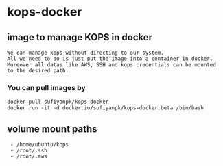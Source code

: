 # kops-docker
## image to manage KOPS in docker 
```
We can manage kops without directing to our system.
All we need to do is just put the image into a container in docker.
Moreover all datas like AWS, SSH and kops credentials can be mounted to the desired path.
```
### You can pull images by 
``` 
docker pull sufiyanpk/kops-docker
docker run -it -d docker.io/sufiyanpk/kops-docker:beta /bin/bash
```
## volume mount paths
```
 - /home/ubuntu/kops 
 - /root/.ssh 
 - /root/.aws
```
